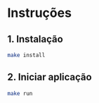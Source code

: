 # Instruções

## 1. Instalação
```bash
make install
```
## 2. Iniciar aplicação
```bash
make run
```